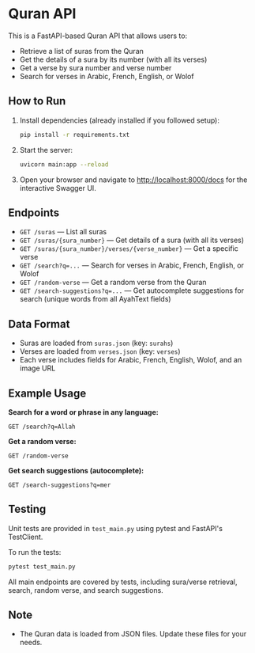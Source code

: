 # Quran API

This is a FastAPI-based Quran API that allows users to:

- Retrieve a list of suras from the Quran
- Get the details of a sura by its number (with all its verses)
- Get a verse by sura number and verse number
- Search for verses in Arabic, French, English, or Wolof

## How to Run

1. Install dependencies (already installed if you followed setup):
   ```bash
   pip install -r requirements.txt
   ```
2. Start the server:
   ```bash
   uvicorn main:app --reload
   ```
3. Open your browser and navigate to [http://localhost:8000/docs](http://localhost:8000/docs) for the interactive Swagger UI.

## Endpoints

- `GET /suras` — List all suras
- `GET /suras/{sura_number}` — Get details of a sura (with all its verses)
- `GET /suras/{sura_number}/verses/{verse_number}` — Get a specific verse
- `GET /search?q=...` — Search for verses in Arabic, French, English, or Wolof
- `GET /random-verse` — Get a random verse from the Quran
- `GET /search-suggestions?q=...` — Get autocomplete suggestions for search (unique words from all AyahText fields)

## Data Format

- Suras are loaded from `suras.json` (key: `surahs`)
- Verses are loaded from `verses.json` (key: `verses`)
- Each verse includes fields for Arabic, French, English, Wolof, and an image URL

## Example Usage

**Search for a word or phrase in any language:**

```
GET /search?q=Allah
```

**Get a random verse:**

```
GET /random-verse
```

**Get search suggestions (autocomplete):**

```
GET /search-suggestions?q=mer
```

## Testing

Unit tests are provided in `test_main.py` using pytest and FastAPI's TestClient.

To run the tests:

```bash
pytest test_main.py
```

All main endpoints are covered by tests, including sura/verse retrieval, search, random verse, and search suggestions.

## Note
- The Quran data is loaded from JSON files. Update these files for your needs.
